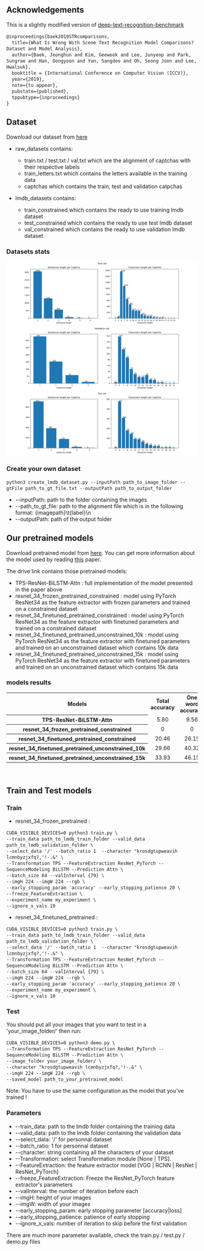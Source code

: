 ## Acknowledgements
This is a slightly modified version of [deep-text-recognition-benchmark](https://github.com/clovaai/deep-text-recognition-benchmark)

```
@inproceedings{baek2019STRcomparisons,
  title={What Is Wrong With Scene Text Recognition Model Comparisons? Dataset and Model Analysis},
  author={Baek, Jeonghun and Kim, Geewook and Lee, Junyeop and Park, Sungrae and Han, Dongyoon and Yun, Sangdoo and Oh, Seong Joon and Lee, Hwalsuk},
  booktitle = {International Conference on Computer Vision (ICCV)},
  year={2019},
  note={to appear},
  pubstate={published},
  tppubtype={inproceedings}
}
```

## Dataset
Download our dataset from [here](https://drive.google.com/open?id=1hBwTmuuWXRd5T7MxXXJHS_4qQqB6DXv0)
* raw_datasets contains:
  * train.txt / test.txt / val.txt which are the alignment of captchas with their respective labels
  * train_letters.txt which contains the letters available in the training data
  * captchas which contains the train, test and validation catpchas
  
* lmdb_datasets contains:
  * train_constrained which contains the ready to use training lmdb dataset
  * test_constrained which contains the ready to use test lmdb dataset
  * val_constrained which contains the ready to use validation lmdb dataset
### Datasets stats
<p float="left">
  <img src="./figures/train_set.png" />
  <img src="./figures/val_set.png"/> 
  <img src="./figures/test_set.png"/>
</p>

### Create your own dataset
```
python3 create_lmdb_dataset.py --inputPath path_to_image_folder --gtFile path_to_gt_file.txt --outputPath path_to_output_folder
```
* --inputPath: path to the folder containing the images
* --path_to_gt_file: path to the alignment file which is in the following format: {imagepath}\t{label}\n
* --outputPath: path of the output folder

## Our pretrained models
Download pretrained model from [here](https://drive.google.com/open?id=1nTP0ZOm97qSKlr8RpZUXXpgKWMH7bSQt). You can get more information about the model used by reading [this](https://arxiv.org/abs/1904.01906) paper.

The drive link contains those pretrained models:
  * TPS-ResNet-BiLSTM-Attn : full implementation of the model presented in the paper above
  * resnet_34_frozen_pretrained_constrained : model using PyTorch ResNet34 as the feature extractor with frozen parameters and trained on a constrained dataset
  * resnet_34_finetuned_pretrained_constrained : model using PyTorch ResNet34 as the feature extractor with finetuned parameters and trained on a constrained dataset
  * resnet_34_finetuned_pretrained_unconstrained_10k : model using PyTorch ResNet34 as the feature extractor with finetuned parameters and trained on an unconstrained dataset which contains 10k data
  * resnet_34_finetuned_pretrained_unconstrained_15k : model using PyTorch ResNet34 as the feature extractor with finetuned parameters and trained on an unconstrained dataset which contains 15k data
  
### models results
<table>
<tr>
  <th>Models</th>
  <th>Total accuracy</th>
  <th>One word accuracy</th>
  <th>Two word + accuracy</th>
</tr>
<tr>
  <th scope="row">TPS-ResNet-BiLSTM-Attn</th>
  <td><center>5.80</center></td>
  <td><center>9.56</center></td>
  <td><center>0.0</center></td>
</tr>
<tr>
  <th scope="row">resnet_34_frozen_pretrained_constrained</th>
  <td><center>0</center></td>
  <td><center>0</center></td>
  <td><center>0</center></td>
</tr>
<tr>
  <th scope="row">resnet_34_finetuned_pretrained_constrained</th>
  <td><center>20.46</center></td>
  <td><center>26.15</center></td>
  <td><center>11.69</center></td>
</tr>
<tr>
  <th scope="row">resnet_34_finetuned_pretrained_unconstrained_10k</th>
  <td><center>29.66</center></td>
  <td><center>40.32</center></td>
  <td><center>13.22</center></td>
</tr>
<tr>
  <th scope="row">resnet_34_finetuned_pretrained_unconstrained_15k</th>
  <td><center>33.93</center></td>
  <td><center>46.15</center></td>
  <td><center>15.08</center></td>
</tr>
</table>
<br/>

## Train and Test models

### Train
  * resnet_34_frozen_pretrained : 
```
CUDA_VISIBLE_DEVICES=0 python3 train.py \
--train_data path_to_lmdb_train_folder --valid_data path_to_lmdb_validation_folder \
--select_data '/' --batch_ratio 1  --character "krosdgtupweavih lcmnbyzjxfq?,'!-.&" \
--Transformation TPS --FeatureExtraction ResNet_PyTorch --SequenceModeling BiLSTM --Prediction Attn \
--batch_size 64 --valInterval {79} \
--imgH 224 --imgW 224 --rgb \
--early_stopping_param 'accuracy' --early_stopping_patience 20 \
--freeze_FeatureExtraction \
--experiment_name my_experiment \
--ignore_x_vals 10
```
  * resnet_34_finetuned_pretrained :
 ```
CUDA_VISIBLE_DEVICES=0 python3 train.py \
--train_data path_to_lmdb_train_folder --valid_data path_to_lmdb_validation_folder \
--select_data '/' --batch_ratio 1  --character "krosdgtupweavih lcmnbyzjxfq?,'!-.&" \
--Transformation TPS --FeatureExtraction ResNet_PyTorch --SequenceModeling BiLSTM --Prediction Attn \
--batch_size 64 --valInterval {79} \
--imgH 224 --imgW 224 --rgb \
--early_stopping_param 'accuracy' --early_stopping_patience 20 \
--experiment_name my_experiment \
--ignore_x_vals 10
```

### Test
You should put all your images that you want to test in a 'your_image_folder/' then run:
```
CUDA_VISIBLE_DEVICES=0 python3 demo.py \
--Transformation TPS --FeatureExtraction ResNet_PyTorch --SequenceModeling BiLSTM --Prediction Attn \
--image_folder your_image_folder/ \
--character "krosdgtupweavih lcmnbyzjxfq?,'!-.&" \
--imgH 224 --imgW 224 --rgb \
--saved_model path_to_your_pretrained_model
```
Note: You have to use the same configuration as the model that you've trained !

### Parameters

* --train_data: path to the lmdb folder containing the training data
* --valid_data: path to the lmdb folder containing the validation data
* --select_data: '/' for personnal dataset
* --batch_ratio: 1 for personnal dataset
* --character: string containing all the characters of your dataset
* --Transformation: select Transformation module [None | TPS].
* --FeatureExtraction: the feature extractor model  [VGG | RCNN | ResNet | ResNet_PyTorch]
* --freeze_FeatureExtraction: Freeze the ResNet_PyTorch feature extractor's parameters
* --valInterval: the number of iteration before each 
* --imgH: height of your images
* --imgW: width of your images
* --early_stopping_param: early stopping parameter [accuracy|loss]
* --early_stopping_patience: patience of early stopping
* --ignore_x_vals: number of iteration to skip before the first validation

There are much more parameter available, check the train.py / test.py / demo.py files

